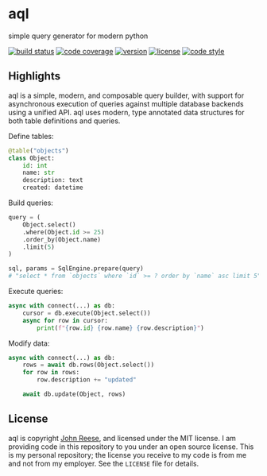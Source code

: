 aql
===

simple query generator for modern python

[![build status](https://travis-ci.org/jreese/aql.svg?branch=master)](https://travis-ci.org/jreese/aql)
[![code coverage](https://img.shields.io/coveralls/github/jreese/aql/master.svg)](https://coveralls.io/github/jreese/aql)
[![version](https://img.shields.io/pypi/v/aql.svg)](https://pypi.org/project/aql)
[![license](https://img.shields.io/pypi/l/aql.svg)](https://github.com/jreese/aql/blob/master/LICENSE)
[![code style](https://img.shields.io/badge/code%20style-black-000000.svg)](https://github.com/ambv/black)


Highlights
----------

aql is a simple, modern, and composable query builder, with support for asynchronous
execution of queries against multiple database backends using a unified API.
aql uses modern, type annotated data structures for both table definitions and queries.

Define tables:

```python
@table("objects")
class Object:
    id: int
    name: str
    description: text
    created: datetime
```

Build queries:

```python
query = (
    Object.select()
    .where(Object.id >= 25)
    .order_by(Object.name)
    .limit(5)
)

sql, params = SqlEngine.prepare(query)
# "select * from `objects` where `id` >= ? order by `name` asc limit 5", (25)
```

Execute queries:

```python
async with connect(...) as db:
    cursor = db.execute(Object.select())
    async for row in cursor:
        print(f"{row.id} {row.name} {row.description}")
```

Modify data:

```python
async with connect(...) as db:
    rows = await db.rows(Object.select())
    for row in rows:
        row.description += "updated"

    await db.update(Object, rows)
```


License
-------

aql is copyright [John Reese](https://jreese.sh), and licensed under
the MIT license.  I am providing code in this repository to you under an open
source license.  This is my personal repository; the license you receive to
my code is from me and not from my employer. See the `LICENSE` file for details.
